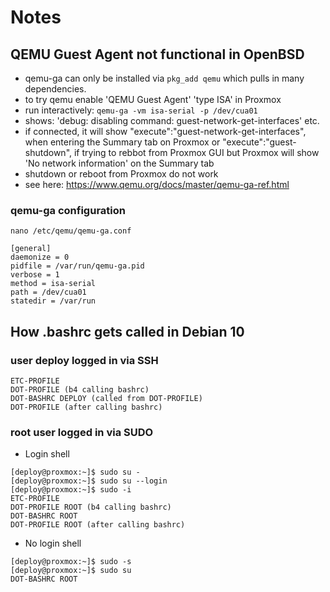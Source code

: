 # Notes

## QEMU Guest Agent not functional in OpenBSD

- qemu-ga can only be installed via `pkg_add qemu` which pulls in many dependencies.
- to try qemu enable 'QEMU Guest Agent' 'type ISA' in Proxmox
- run interactively: `qemu-ga -vm isa-serial -p /dev/cua01`
- shows: 'debug: disabling command: guest-network-get-interfaces' etc.
- if connected, it will show "execute":"guest-network-get-interfaces",
when entering the Summary tab on Proxmox
or "execute":"guest-shutdown", if trying to rebbot from Proxmox GUI
but Proxmox will show 'No network information' on the Summary tab
- shutdown or reboot from Proxmox do not work
- see here: https://www.qemu.org/docs/master/qemu-ga-ref.html

### qemu-ga configuration

`nano /etc/qemu/qemu-ga.conf`

```
[general]
daemonize = 0
pidfile = /var/run/qemu-ga.pid
verbose = 1
method = isa-serial
path = /dev/cua01
statedir = /var/run
```

## How .bashrc gets called in Debian 10

### user deploy logged in via SSH

```
ETC-PROFILE
DOT-PROFILE (b4 calling bashrc)
DOT-BASHRC DEPLOY (called from DOT-PROFILE)
DOT-PROFILE (after calling bashrc)
```

### root user logged in via SUDO

- Login shell

```
[deploy@proxmox:~]$ sudo su -
[deploy@proxmox:~]$ sudo su --login
[deploy@proxmox:~]$ sudo -i
ETC-PROFILE
DOT-PROFILE ROOT (b4 calling bashrc)
DOT-BASHRC ROOT
DOT-PROFILE ROOT (after calling bashrc)
```

- No login shell

```
[deploy@proxmox:~]$ sudo -s
[deploy@proxmox:~]$ sudo su
DOT-BASHRC ROOT
```
